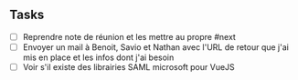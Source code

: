 ## Tasks 
- [ ] Reprendre note de réunion et les mettre au propre #next 
- [ ] Envoyer un mail à Benoit, Savio et Nathan avec l'URL de  retour que j'ai mis en place et les infos dont j'ai besoin
- [ ] Voir s'il existe des librairies SAML microsoft pour VueJS 